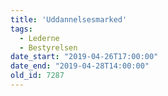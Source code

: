 ```yaml
---
title: 'Uddannelsesmarked'
tags:
  - Lederne
  - Bestyrelsen
date_start: "2019-04-26T17:00:00"
date_end: "2019-04-28T14:00:00"
old_id: 7287
---
```

